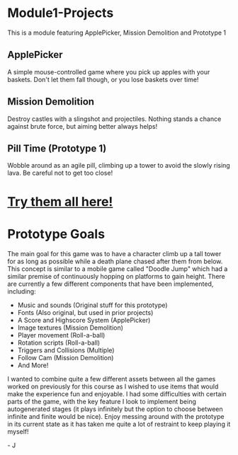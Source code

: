# Module1-Projects
 This is a module featuring ApplePicker, Mission Demolition and Prototype 1
## ApplePicker
 A simple mouse-controlled game where you pick up apples with your baskets. Don't let them fall though, or you lose baskets over time!
## Mission Demolition
 Destroy castles with a slingshot and projectiles. Nothing stands a chance against brute force, but aiming better always helps!
## Pill Time (Prototype 1)
 Wobble around as an agile pill, climbing up a tower to avoid the slowly rising lava. Be careful not to get too close!
# [Try them all here!](https://2023-01-iti415.github.io/mod1b-projects-hatcloset/Web)
 
# Prototype Goals
The main goal for this game was to have a character climb up a tall tower for as long as possible while a death plane chased after them from below. This concept is similar to a mobile game called "Doodle Jump" which had a similar premise of continuously hopping on platforms to gain height. There are currently a few different components that have been implemented, including:

- Music and sounds (Original stuff for this prototype)
- Fonts (Also original, but used in prior projects)
- A Score and Highscore System (ApplePicker)
- Image textures (Mission Demolition)
- Player movement (Roll-a-ball)
- Rotation scripts (Roll-a-ball)
- Triggers and Collisions (Multiple)
- Follow Cam (Mission Demolition)
- And More!

I wanted to combine quite a few different assets between all the games worked on previously for this course as I wished to use items that would make the experience fun and enjoyable. I had some difficulties with certain parts of the game, with the key feature I look to implement being autogenerated stages (it plays infinitely but the option to choose between infinite and finite would be nice). Enjoy messing around with the prototype in its current state as it has taken me quite a lot of restraint to keep playing it myself!

\- J
